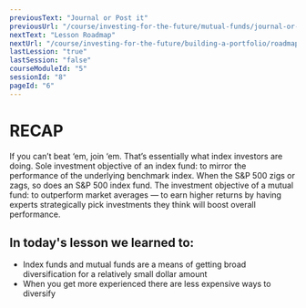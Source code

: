 ```yaml
---
previousText: "Journal or Post it"
previousUrl: "/course/investing-for-the-future/mutual-funds/journal-or-post-it"
nextText: "Lesson Roadmap"
nextUrl: "/course/investing-for-the-future/building-a-portfolio/roadmap"
lastLession: "true"
lastSession: "false"
courseModuleId: "5"
sessionId: "8"
pageId: "6"
---
```



# RECAP

<sparkle-character-intro position="right" character="jen">
If you can’t beat ‘em, join ‘em. That’s essentially what index investors are doing. Sole investment objective of an index fund: to mirror the performance of the underlying benchmark index. When the S&P 500 zigs or zags, so does an S&P 500 index fund.
The investment objective of a mutual fund: to outperform market averages — to earn higher returns by having experts strategically pick investments they think will boost overall performance.
</sparkle-character-intro>

## In today's lesson we learned to: 
- Index funds and mutual funds are a means of getting broad diversification for a relatively small dollar amount
- When you get more experienced there are less expensive ways to diversify
